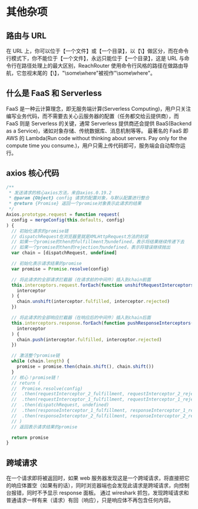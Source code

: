 # 其他杂项

## 路由与 URL

在 URL 上，你可以位于【一个文件】或【一个目录】，以【\】做区分，而在命令行模式下，你不能位于【一个文件】，永远只能位于【一个目录】，这是 URL 与命令行在路径处理上的最大区别，ReachRouter 使用命令行风格的路径在做路由导航，它忽视末尾的【\】，"\some\where\"被视作"\some\where"。

## 什么是 FaaS 和 Serverless

FaaS 是一种云计算理念，即无服务端计算(Serverless Computing)，用户只关注编写业务代码，而不需要去关心云服务器的配置（任务都交给云提供商），而 FaaS 则是 Serverless 的关键，通常 Serverless 提供商还会提供 BaaS(Backend as a Service)，诸如对象存储、传统数据库、消息机制等等。
最著名的 FaaS 即 AWS 的 Lambda(Run code without thinking about servers. Pay only for the compute time you consume.)，用户只需上传代码即可，服务端会自动帮你运行。

## axios 核心代码

```js
/**
 * 发送请求的核心axios方法，来自axios.0.19.2
 * @param {Object} config 请求的配置对象，与默认配置进行整合
 * @return {Promise} 返回一个promise对象表示此请求的结果
 */
Axios.prototype.request = function request(
  config = mergeConfig(this.defaults, config)
) {
  // 初始化请求的promise链
  // dispatchRequest在浏览器里就是XMLHttpRequest方法的封装
  // 如果一个promise的then的fulfillment为undefined，表示将结果继续传递下去
  // 如果一个promise的then的rejection为undefined，表示将错误继续抛出
  var chain = [dispatchRequest, undefined]

  // 初始化表示请求结果的promise
  var promise = Promise.resolve(config)

  // 将此请求的全部请求拦截器（在请求前的中间件）插入到chain前面
  this.interceptors.request.forEach(function unshiftRequestInterceptors(
    interceptor
  ) {
    chain.unshift(interceptor.fulfilled, interceptor.rejected)
  })

  // 将此请求的全部响应拦截器（在响应后的中间件）插入到chain后面
  this.interceptors.response.forEach(function pushResponseInterceptors(
    interceptor
  ) {
    chain.push(interceptor.fulfilled, interceptor.rejected)
  })

  // 激活整个promise链
  while (chain.length) {
    promise = promise.then(chain.shift(), chain.shift())
  }
  // 核心！promise链！
  // return (
  //  Promise.resolve(config)
  //  .then(requestInterceptor_2_fulfillment, requestInterceptor_2_rejection)
  //  .then(requestInterceptor_1_fulfillment, requestInterceptor_1_rejection)
  //  .then(dispatchRequest, undefined)
  //  .then(responseInterceptor_1_fulfillment, responseInterceptor_1_rejection)
  //  .then(responseInterceptor_2_fulfillment, responseInterceptor_2_rejection)
  // )
  // 返回表示请求结果的promise

  return promise
}
```

## 跨域请求

在一个请求即将被返回时，如果 web 服务器发现这是一个跨域请求，将直接把它的响应体置空（如果有的话），同时浏览器端也会发现此请求是跨域请求，向控制台报错，同时不予显示 response 面板。
通过 wireshark 抓包，发现跨域请求和普通请求一样有来（请求）有回（响应），只是响应体不再包含任何内容。
